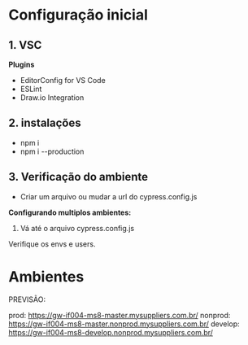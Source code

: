 
# Configuração inicial

## 1. VSC
  **Plugins**
  * EditorConfig for VS Code
  * ESLint
  * Draw.io Integration
  

## 2. instalações
 * npm i 
 * npm i --production

## 3. Verificação do ambiente
  * Criar um arquivo ou mudar a url do cypress.config.js

**Configurando multiplos ambientes:**

1. Vá até o arquivo cypress.config.js

Verifique os envs e users.


# Ambientes

PREVISÃO:

prod: https://gw-if004-ms8-master.mysuppliers.com.br/
nonprod: https://gw-if004-ms8-master.nonprod.mysuppliers.com.br/
develop: https://gw-if004-ms8-develop.nonprod.mysuppliers.com.br/


